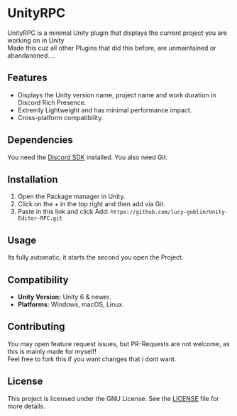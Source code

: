 # UnityRPC

UnityRPC is a minimal Unity plugin that displays the current project you are working on in Unity</br>
Made this cuz all other Plugins that did this before, are unmaintained or abandanoned....

## Features
- Displays the Unity version name, project name and work duration in Discord Rich Presence.
- Extremly Lightweight and has minimal performance impact.
- Cross-platform compatibility.

## Dependencies
You need the [Discord SDK](https://github.com/thetestgame/upm-discord-game-sdk) installed.
You also need Git.

## Installation
1. Open the Package manager in Unity.
2. Click on the + in the top right and then add via Git.
3. Paste in this link and click Add: `https://github.com/lucy-goblin/Unity-Editor-RPC.git`

## Usage
Its fully automatic, it starts the second you open the Project.

## Compatibility
- **Unity Version:** Unity 6 & newer.
- **Platforms:** Windows, macOS, Linux.

## Contributing
You may open feature request issues, but PR-Requests are not welcome, as this is mainly made for myself!</br>
Feel free to fork this if you want changes that i dont want.

## License
This project is licensed under the GNU License. See the [LICENSE](LICENSE) file for more details.
